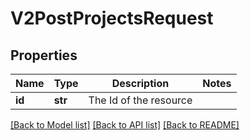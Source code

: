 # V2PostProjectsRequest

## Properties
Name | Type | Description | Notes
------------ | ------------- | ------------- | -------------
**id** | **str** | The Id of the resource | 

[[Back to Model list]](../README.md#documentation-for-models) [[Back to API list]](../README.md#documentation-for-api-endpoints) [[Back to README]](../README.md)

